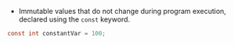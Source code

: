 - Immutable values that do not change during program execution, declared using the `const` keyword.
```c
const int constantVar = 100;
```